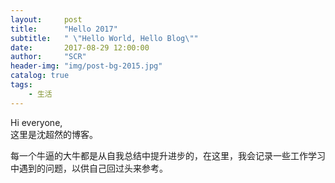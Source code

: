 ```yaml
---
layout:     post
title:      "Hello 2017"
subtitle:   " \"Hello World, Hello Blog\""
date:       2017-08-29 12:00:00
author:     "SCR"
header-img: "img/post-bg-2015.jpg"
catalog: true
tags:
    - 生活
---
```


Hi everyone,<br>
这里是沈超然的博客。

每一个牛逼的大牛都是从自我总结中提升进步的，在这里，我会记录一些工作学习中遇到的问题，以供自己回过头来参考。